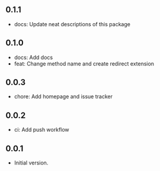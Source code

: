 ## 0.1.1

- docs: Update neat descriptions of this package

## 0.1.0

- docs: Add docs
- feat: Change method name and create redirect extension

## 0.0.3

- chore: Add homepage and issue tracker

## 0.0.2

- ci: Add push workflow

## 0.0.1

- Initial version.
